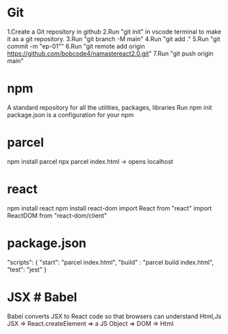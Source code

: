 # Git
1.Create a Git repository in github
2.Run "git init" in vscode terminal to make it as a git repository.
3.Run "git branch -M main"
4.Run "git add ."
5.Run "git commit -m "ep-01""
6.Run "git remote add origin https://github.com/bobcode4/namastereact2.0.git"
7.Run "git push origin main"

# npm
A standard repository for all the utilities, packages, libraries
Run npm init
package.json is a configuration for your npm

# parcel
npm install parcel
npx parcel index.html -> opens localhost

# react
npm install react
npm install react-dom
import React from "react"
import ReactDOM from "react-dom/client"

# package.json
"scripts": {
    "start": "parcel index.html",
    "build" : "parcel build index.html",
    "test": "jest"
  }

# JSX # Babel
Babel converts JSX to React code so that browsers can understand Html,Js
JSX => React.createElement => a JS Object => DOM => Html

